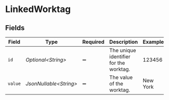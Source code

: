 # LinkedWorktag


## Fields

| Field                                  | Type                                   | Required                               | Description                            | Example                                |
| -------------------------------------- | -------------------------------------- | -------------------------------------- | -------------------------------------- | -------------------------------------- |
| `id`                                   | *Optional\<String>*                    | :heavy_minus_sign:                     | The unique identifier for the worktag. | 123456                                 |
| `value`                                | *JsonNullable\<String>*                | :heavy_minus_sign:                     | The value of the worktag.              | New York                               |